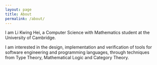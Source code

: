 ```yaml
---
layout: page
title: About
permalink: /about/
---
```

I am Li Kwing Hei, a Computer Science with Mathematics student at the University of Cambridge.  

I am interested in the design, implementation and verification of tools for software engineering and programming languages, through techniques from Type Theory, Mathematical Logic and Category Theory.

<!--- 
This is the base Jekyll theme. You can find out more info about customizing your Jekyll theme, as well as basic Jekyll usage documentation at [jekyllrb.com](https://jekyllrb.com/)

You can find the source code for Minima at GitHub:
[jekyll][jekyll-organization] /
[minima](https://github.com/jekyll/minima)

You can find the source code for Jekyll at GitHub:
[jekyll][jekyll-organization] /
[jekyll](https://github.com/jekyll/jekyll)


[jekyll-organization]: https://github.com/jekyll
-->